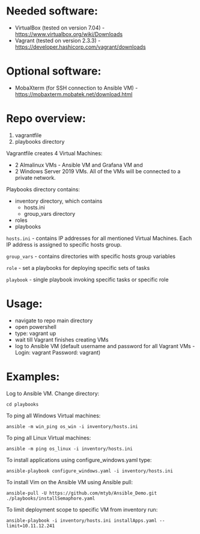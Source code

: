 # Needed software:
- VirtualBox (tested on version 7.04) - https://www.virtualbox.org/wiki/Downloads
- Vagrant (tested on version 2.3.3) - https://developer.hashicorp.com/vagrant/downloads

# Optional software:
- MobaXterm (for SSH connection to Ansible VM) - https://mobaxterm.mobatek.net/download.html

# Repo overview:
1) vagrantfile
2) playbooks directory

Vagrantfile creates 4 Virtual Machines:
- 2 Almalinux VMs - Ansible VM and Grafana VM and 
- 2 Windows Server 2019 VMs. 
All of the VMs will be connected to a private network. 

Playbooks directory contains:
- inventory directory, which contains 
	- hosts.ini
	- group_vars directory 
- roles
- playbooks

``` hosts.ini ``` - contains IP addresses for all mentioned Virtual Machines. Each IP address is assigned to specific hosts group. 

``` group_vars ``` - contains directories with specific hosts group variables

``` role ``` - set a playbooks for deploying specific sets of tasks

``` playbook ``` - single playbook invoking specific tasks or specific role

# Usage:
- navigate to repo main directory
- open powershell
- type: vagrant up
- wait till Vagrant finishes creating VMs
- log to Ansible VM (default username and password for all Vagrant VMs - Login: vagrant Password: vagrant)

# Examples:
Log to Ansible VM.
Change directory: 
```
cd playbooks
```

To ping all Windows Virtual machines:
```
ansible -m win_ping os_win -i inventory/hosts.ini
```

To ping all Linux Virtual machines:
```
ansible -m ping os_linux -i inventory/hosts.ini
```

To install applications using configure_windows.yaml type:
```
ansible-playbook configure_windows.yaml -i inventory/hosts.ini
```

To install Vim on the Ansible VM using Ansible pull:
```
ansible-pull -U https://github.com/mtyb/Ansible_Demo.git  ./playbooks/installSemaphore.yaml
```

To limit deployment scope to specific VM from inventory run:
```
ansible-playbook -i inventory/hosts.ini installApps.yaml --limit=10.11.12.241
``` 